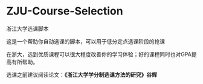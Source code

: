 # ZJU-Course-Selection
浙江大学选课脚本

这是一个帮助你自动选课的脚本，可以用于低分定点选课阶段的抢课

在浙大，选到优质课程可以很大程度改善你的学习体验；好的课程同时也对GPA提高有所帮助。

选课之前建议阅读论文：**《浙江大学学分制选课方法的研究》谷辉**


